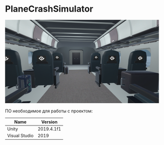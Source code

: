 # PlaneCrashSimulator

![](landing/1.png)

ПО необходимое для работы с проектом:

|Name         |Version   |
|-------------|----------|
|Unity        |2019.4.1f1|
|Visual Studio|2019      |
